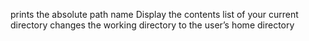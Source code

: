 prints the absolute path name
Display the contents list of your current directory
changes the working directory to the user’s home directory

